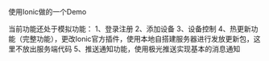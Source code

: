 使用Ionic做的一个Demo

当前功能还处于模拟功能：
   1、登录注册
   2、添加设备
   3、设备控制
   4、热更新功能（完整功能），更改Ionic官方插件，使用本地自搭建服务器进行发放更新包，这里不放出服务端代码
   5、推送通知功能，使用极光推送实现基本的消息通知

